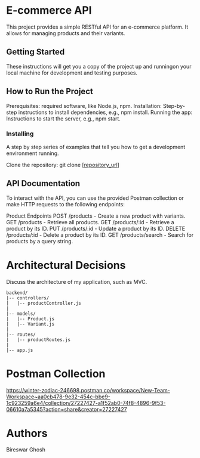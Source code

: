
# E-commerce API

This project provides a simple RESTful API for an e-commerce platform. It allows for managing products and their variants.

## Getting Started

These instructions will get you a copy of the project up and runningon your local machine for development and testing purposes.


## How to Run the Project
Prerequisites:  required software, like Node.js, npm.
Installation: Step-by-step instructions to install dependencies, e.g., npm install.
Running the app: Instructions to start the server, e.g., npm start.


### Installing

A step by step series of examples that tell you how to get a development environment running.

Clone the repository:
git clone [[repository_url](https://github.com/bireswarghosh/-REST-API-for-an-e-commerce-system-using-Node.js..git)]


## API Documentation
To interact with the API, you can use the provided Postman collection or make HTTP requests to the following endpoints:

Product Endpoints
POST /products - Create a new product with variants.
GET /products - Retrieve all products.
GET /products/:id - Retrieve a product by its ID.
PUT /products/:id - Update a product by its ID.
DELETE /products/:id - Delete a product by its ID.
GET /products/search - Search for products by a query string.


# Architectural Decisions
Discuss the architecture of my application, such as MVC.
```
backend/
|-- controllers/
|   |-- productController.js
|
|-- models/
|   |-- Product.js
|   |-- Variant.js
|
|-- routes/
|   |-- productRoutes.js
|
|-- app.js
```

# Postman Collection
   https://winter-zodiac-246698.postman.co/workspace/New-Team-Workspace~aa0cb478-9e32-454c-bbe9-1c923259a6e4/collection/27227427-a1f52ab0-74f8-4896-9f53-06610a7a5345?action=share&creator=27227427


# Authors
Bireswar Ghosh 







